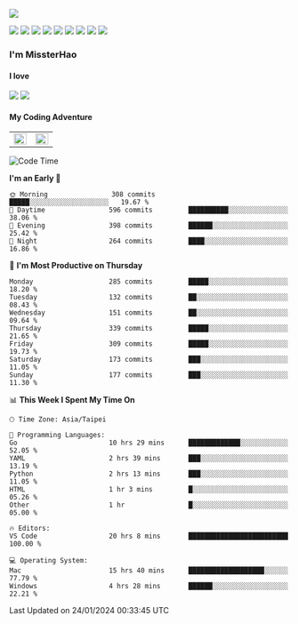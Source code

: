 ![](https://komarev.com/ghpvc/?username=MissterHao&color=ff69b4)

[![](https://img.shields.io/badge/Amazon%20AWS-%23232F3E?logo=amazon-aws&logoColor=white&style=for-the-badge)](https://aws.amazon.com/)
[![](https://img.shields.io/badge/Python-3776AB?style=for-the-badge&logo=python&logoColor=white)](https://www.djangoproject.com/)
[![](https://img.shields.io/badge/Django-092E20?style=for-the-badge&logo=django&logoColor=white)](https://www.python.org/)
[![](https://img.shields.io/badge/Rust-%23EB6400?style=for-the-badge&logo=rust&logoColor=white)](https://www.python.org/)
[![](https://img.shields.io/badge/Flask-23232F3E?style=for-the-badge&logo=flask&logoColor=white)](https://flask.palletsprojects.com/en/2.1.x/)
[![](https://img.shields.io/badge/go-%2300ADD8.svg?&style=for-the-badge&logo=go&logoColor=white)](https://golang.org/)
[![](https://img.shields.io/badge/javascript-%23F7DF1E.svg?&style=for-the-badge&logo=javascript&logoColor=black)](https://www.javascript.com/)
[![](https://img.shields.io/badge/mysql-%234479A1.svg?&style=for-the-badge&logo=mysql&logoColor=white)](https://www.mysql.com/)
[![](https://img.shields.io/badge/docker-%232496ED.svg?&style=for-the-badge&logo=docker&logoColor=white)](https://www.docker.com/)

### I'm MissterHao

#### I love  
![](https://img.shields.io/badge/Netflix-E50914?style=for-the-badge&logo=netflix&logoColor=white)
![](https://img.shields.io/badge/YouTube-FF0000?style=for-the-badge&logo=youtube&logoColor=white)

#### My Coding Adventure
<!-- Readme stats -->
<!-- https://github.com/anuraghazra/github-readme-stats -->
<table>
<tr>
    <td valign="top" width="50%">
    <img src="https://github-readme-stats.vercel.app/api?username=MissterHao&hide_border=true&show_icons=true&locale=en" align="left" style="width: 100%" />
    </td>
    <td valign="top" width="50%">
    <img src="https://github-readme-stats.vercel.app/api/top-langs?username=MissterHao&hide_border=true&show_icons=true&locale=en&layout=compact" align="left" style="width: 100%" />
    </td>
</tr>
</table>  


<!--START_SECTION:waka-->
![Code Time](http://img.shields.io/badge/Code%20Time-1%2C321%20hrs%2032%20mins-blue)

**I'm an Early 🐤** 

```text
🌞 Morning                308 commits         █████░░░░░░░░░░░░░░░░░░░░   19.67 % 
🌆 Daytime                596 commits         ██████████░░░░░░░░░░░░░░░   38.06 % 
🌃 Evening                398 commits         ██████░░░░░░░░░░░░░░░░░░░   25.42 % 
🌙 Night                  264 commits         ████░░░░░░░░░░░░░░░░░░░░░   16.86 % 
```
📅 **I'm Most Productive on Thursday** 

```text
Monday                   285 commits         █████░░░░░░░░░░░░░░░░░░░░   18.20 % 
Tuesday                  132 commits         ██░░░░░░░░░░░░░░░░░░░░░░░   08.43 % 
Wednesday                151 commits         ██░░░░░░░░░░░░░░░░░░░░░░░   09.64 % 
Thursday                 339 commits         █████░░░░░░░░░░░░░░░░░░░░   21.65 % 
Friday                   309 commits         █████░░░░░░░░░░░░░░░░░░░░   19.73 % 
Saturday                 173 commits         ███░░░░░░░░░░░░░░░░░░░░░░   11.05 % 
Sunday                   177 commits         ███░░░░░░░░░░░░░░░░░░░░░░   11.30 % 
```


📊 **This Week I Spent My Time On** 

```text
🕑︎ Time Zone: Asia/Taipei

💬 Programming Languages: 
Go                       10 hrs 29 mins      █████████████░░░░░░░░░░░░   52.05 % 
YAML                     2 hrs 39 mins       ███░░░░░░░░░░░░░░░░░░░░░░   13.19 % 
Python                   2 hrs 13 mins       ███░░░░░░░░░░░░░░░░░░░░░░   11.05 % 
HTML                     1 hr 3 mins         █░░░░░░░░░░░░░░░░░░░░░░░░   05.26 % 
Other                    1 hr                █░░░░░░░░░░░░░░░░░░░░░░░░   05.00 % 

🔥 Editors: 
VS Code                  20 hrs 8 mins       █████████████████████████   100.00 % 

💻 Operating System: 
Mac                      15 hrs 40 mins      ███████████████████░░░░░░   77.79 % 
Windows                  4 hrs 28 mins       ██████░░░░░░░░░░░░░░░░░░░   22.21 % 
```


 Last Updated on 24/01/2024 00:33:45 UTC
<!--END_SECTION:waka-->

<!--
**MissterHao/MissterHao** is a ✨ _special_ ✨ repository because its `README.md` (this file) appears on your GitHub profile.

Here are some ideas to get you started:

- 🔭 I’m currently working on ...
- 🌱 I’m currently learning ...
- 👯 I’m looking to collaborate on ...
- 🤔 I’m looking for help with ...
- 💬 Ask me about ...
- 📫 How to reach me: ...
- 😄 Pronouns: ...
- ⚡ Fun fact: ...
-->
